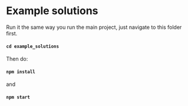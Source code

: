# Example solutions

Run it the same way you run the main project, just navigate to this folder first.

#### `cd example_solutions`

Then do:

#### `npm install`

and

#### `npm start`
